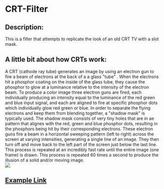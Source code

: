 # CRT-Filter
## Description:
This is a filter that attempts to replicate the look of an old CRT TV with a slot mask.

## A little bit about how CRTs work:
A CRT (cathode ray tube) generates an image by using an electron gun to fire a beam of electrons at the back of a a glass "tube" . When the electrons hit a phosphor coating on the inside of the glass tube, they cause the phosphor to glow at a luminance relative to the intensity of the electron beam. To produce a color image three electron guns are fired, each individually producing an intensity equal to the luminance of the red green and blue input signal, and each are aligned to fire at specific phosphor dots which individually glow red green or blue. In order to separate the flying electrons and keep them from blending together, a "shadow mask" is typically used. The shadow mask consists of very tiny holes that are in ae pattern that alignes with the red, green and blue phosphor dots, resulting in the phosphors being hit by their corresponding electrons. These electron guns fire a beam in a horizontal sweeping pattern (left to right) across the screen at varying intensities, generating a single line of an image. They then turn off and move back to the left part of the screen just below the last line. This process is repeated at an incredibly fast rate until the entire image (one frame) is drawn. This process is repeated 60 times a second to produce the illusion of a solid and/or moving image.   
![](https://static.wikia.nocookie.net/tc201/images/7/7a/Crt.gif/revision/latest/scale-to-width-down/323?cb=20101122233131)


## [Example Link](https://chriskurz098.github.io/CRT-Filter/)
